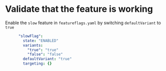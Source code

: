 # Validate that the feature is working

Enable the ``slow`` feature in ``featureflags.yaml`` by switching ``defaultVariant`` to ``true`` 

```yaml
      "slowFlag":
        state: "ENABLED"
        variants:
          "true": "true"
          "false": "false"
        defaultVariant: "true"
        targeting: {}

```